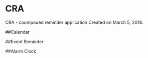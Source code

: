 # CRA
CRA - coumpoued reminder application
Created on March 5, 2018. 

##Calendar

##Event Reminder

##Alarm Clock

